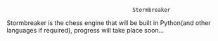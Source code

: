                                             Stormbreaker

Stormbreaker is the chess engine that will be built in Python(and other languages if required), progress will take place soon...
